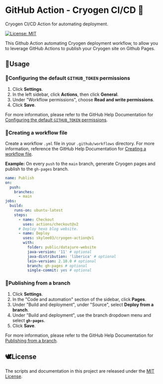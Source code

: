 # GitHub Action - Cryogen CI/CD 🌱

Cryogen CI/CD Action for automating deployment.

<a href="https://opensource.org/licenses/MIT"><img alt="License: MIT" src="https://img.shields.io/badge/License-MIT-green.svg?logo=github"></a>

This Github Action automating Cryogen deployment workflow, to allow you to leverage GitHub Actions to publish your Cryogen site on Github Pages.

## 🍑Usage

### 🍄Configuring the default `GITHUB_TOKEN` permissions

1. Click **Settings**.
1. In the left sidebar, click **Actions**, then click **General**.
1. Under "Workflow permissions", choose **Read and write permissions**.
1. Click **Save**.

For more information, please refer to the GitHub Help Documentation for [Configuring the default `GITHUB_TOKEN` permissions](https://docs.github.com/en/repositories/managing-your-repositorys-settings-and-features/enabling-features-for-your-repository/managing-github-actions-settings-for-a-repository#configuring-the-default-github_token-permissions).

### 🍌Creating a workflow file

Create a workflow `.yml` file in your `.github/workflows` directory. For more information, reference the  GitHub Help Documentation for [Creating a workflow file](https://docs.github.com/en/actions/using-workflows#creating-a-workflow-file).

**Example:** On every `push` to the `main` branch, generate Cryogen pages and publish to the `gh-pages` branch.

```yaml
name: Publish
on:
  push:
    branches:
      - main
jobs:
  build:
    runs-on: ubuntu-latest
    steps:
      - name: Checkout
        uses: actions/checkout@v2
      # Deploy hexo blog website.
      - name: Deploy
        uses: skylee03/cryogen-action@v1
        with:
          folder: public/datajure-website
          java-version: '11' # optional
          java-distribution: 'liberica' # optional
          lein-version: 2.10.0 # optional
          branch: gh-pages # optional
          single-commit: yes # optional
```

### 🌽Publishing from a branch

1. Click **Settings**.
1. In the "Code and automation" section of the sidebar, click **Pages**.
1. Under "Build and deployment", under "Source", select **Deploy from a branch**.
1. Under "Build and deployment", use the branch dropdown menu and select **`gh-pages`**.
1. Click **Save**.

For more information, please refer to the GitHub Help Documentation for [Publishing from a branch](https://docs.github.com/en/pages/getting-started-with-github-pages/configuring-a-publishing-source-for-your-github-pages-site#publishing-from-a-branch).

## 🕊License
The scripts and documentation in this project are released under the [MIT License](LICENSE).